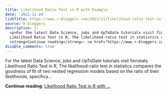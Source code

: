 ```yaml
---
title: Likelihood Ratio Test in R with Example
date: '2021-11-24'
linkTitle: https://www.r-bloggers.com/2021/11/likelihood-ratio-test-in-r-with-example/
source: R-bloggers
description: |-
  <p>For the latest Data Science, jobs and UpToDate tutorials visit finnstats<br />
  Likelihood Ratio Test in R, The likelihood-ratio test in statistics compares the goodness of fit of two nested regression models based on the ratio of their likelihoods, specifica...</p>
  <strong>Continue reading</strong>: <a href="https://www.r-bloggers.com/2021/11/likelihood-ratio-test-in-r-with-example/">Likelihood Ratio Test in R with ...
disable_comments: true
---
```

<p>For the latest Data Science, jobs and UpToDate tutorials visit finnstats<br />
Likelihood Ratio Test in R, The likelihood-ratio test in statistics compares the goodness of fit of two nested regression models based on the ratio of their likelihoods, specifica...</p>
<strong>Continue reading</strong>: <a href="https://www.r-bloggers.com/2021/11/likelihood-ratio-test-in-r-with-example/">Likelihood Ratio Test in R with ...